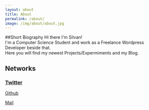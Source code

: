 ```yaml
---
layout: about
title: About
permalink: /about/
image: /img/about/about.jpg
---
```



##Short Biography
Hi there I'm Silvan!  
I'm a Computer Science Student and work as a Freelance Wordpress Developer beside that.  
Here you will find my newest Projects/Expermiments and my Blog.

## Networks
<div class="col-lg-12 networks">
<h3>
<div class="row">
<p><a href="https://twitter.com/svennebanan_" ><i class="fa fa-twitter"></i> Twitter</a></div></p>
</div>
<div class="row">
<p><a href="https://github.com/silvanadrian"><i class="fa fa-github"></i> Github</a></p>
</div>
<div class="row">
<p><a href="mailto:hallo@silvanadrian.ch"><i class="fa fa-envelope"></i> Mail</a></p>
</div>
</h3>
</div>